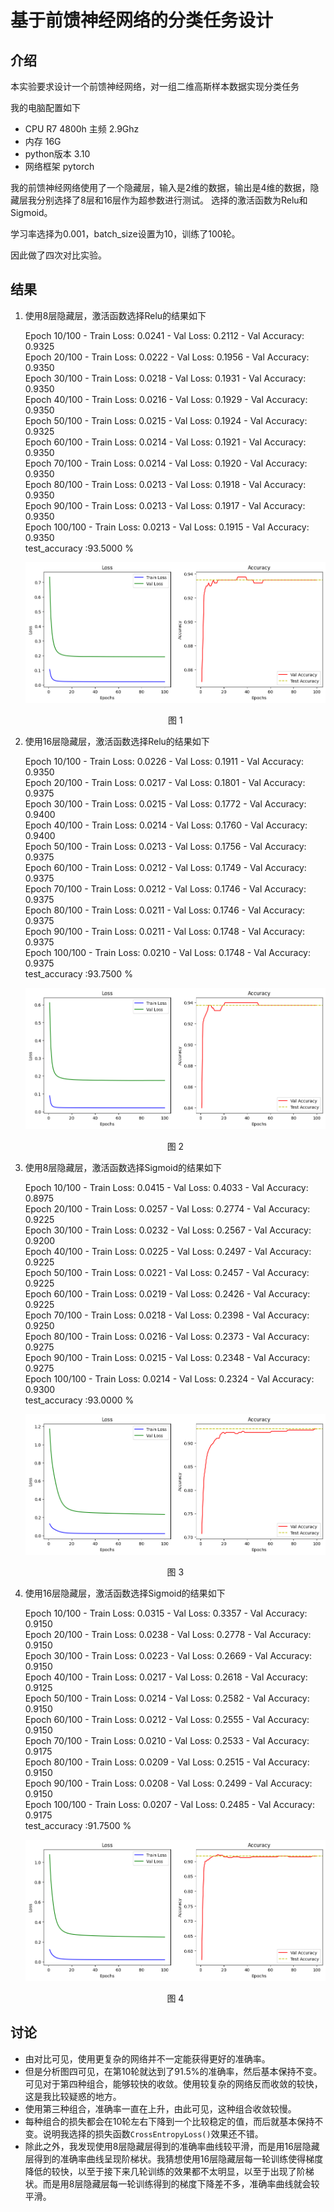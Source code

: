 # 基于前馈神经网络的分类任务设计

## 介绍

本实验要求设计一个前馈神经网络，对一组二维高斯样本数据实现分类任务

我的电脑配置如下

* CPU R7 4800h 主频 2.9Ghz
* 内存 16G
* python版本 3.10
* 网络框架 pytorch

我的前馈神经网络使用了一个隐藏层，输入是2维的数据，输出是4维的数据，隐藏层我分别选择了8层和16层作为超参数进行测试。
选择的激活函数为Relu和Sigmoid。

学习率选择为0.001，batch_size设置为10，训练了100轮。

因此做了四次对比实验。

## 结果

1. 使用8层隐藏层，激活函数选择Relu的结果如下
   
    Epoch 10/100 - Train Loss: 0.0241 - Val Loss: 0.2112 - Val Accuracy: 0.9325  
    Epoch 20/100 - Train Loss: 0.0222 - Val Loss: 0.1956 - Val Accuracy: 0.9350  
    Epoch 30/100 - Train Loss: 0.0218 - Val Loss: 0.1931 - Val Accuracy: 0.9350  
    Epoch 40/100 - Train Loss: 0.0216 - Val Loss: 0.1929 - Val Accuracy: 0.9350  
    Epoch 50/100 - Train Loss: 0.0215 - Val Loss: 0.1924 - Val Accuracy: 0.9325  
    Epoch 60/100 - Train Loss: 0.0214 - Val Loss: 0.1921 - Val Accuracy: 0.9350  
    Epoch 70/100 - Train Loss: 0.0214 - Val Loss: 0.1920 - Val Accuracy: 0.9350  
    Epoch 80/100 - Train Loss: 0.0213 - Val Loss: 0.1918 - Val Accuracy: 0.9350  
    Epoch 90/100 - Train Loss: 0.0213 - Val Loss: 0.1917 - Val Accuracy: 0.9350  
    Epoch 100/100 - Train Loss: 0.0213 - Val Loss: 0.1915 - Val Accuracy: 0.9350  
    test_accuracy :93.5000 %  

    ![](image.png "图1")
    <center>图 1</center>

1. 使用16层隐藏层，激活函数选择Relu的结果如下

    Epoch 10/100 - Train Loss: 0.0226 - Val Loss: 0.1911 - Val Accuracy: 0.9350  
    Epoch 20/100 - Train Loss: 0.0217 - Val Loss: 0.1801 - Val Accuracy: 0.9375  
    Epoch 30/100 - Train Loss: 0.0215 - Val Loss: 0.1772 - Val Accuracy: 0.9400  
    Epoch 40/100 - Train Loss: 0.0214 - Val Loss: 0.1760 - Val Accuracy: 0.9400  
    Epoch 50/100 - Train Loss: 0.0213 - Val Loss: 0.1756 - Val Accuracy: 0.9375  
    Epoch 60/100 - Train Loss: 0.0212 - Val Loss: 0.1749 - Val Accuracy: 0.9375  
    Epoch 70/100 - Train Loss: 0.0212 - Val Loss: 0.1746 - Val Accuracy: 0.9375  
    Epoch 80/100 - Train Loss: 0.0211 - Val Loss: 0.1746 - Val Accuracy: 0.9375  
    Epoch 90/100 - Train Loss: 0.0211 - Val Loss: 0.1748 - Val Accuracy: 0.9375  
    Epoch 100/100 - Train Loss: 0.0210 - Val Loss: 0.1748 - Val Accuracy: 0.9375  
    test_accuracy :93.7500 %  

    ![](image-1.png "图2")
    <center>图 2</center>

3. 使用8层隐藏层，激活函数选择Sigmoid的结果如下

    Epoch 10/100 - Train Loss: 0.0415 - Val Loss: 0.4033 - Val Accuracy: 0.8975  
    Epoch 20/100 - Train Loss: 0.0257 - Val Loss: 0.2774 - Val Accuracy: 0.9225  
    Epoch 30/100 - Train Loss: 0.0232 - Val Loss: 0.2567 - Val Accuracy: 0.9200  
    Epoch 40/100 - Train Loss: 0.0225 - Val Loss: 0.2497 - Val Accuracy: 0.9225  
    Epoch 50/100 - Train Loss: 0.0221 - Val Loss: 0.2457 - Val Accuracy: 0.9225  
    Epoch 60/100 - Train Loss: 0.0219 - Val Loss: 0.2426 - Val Accuracy: 0.9225  
    Epoch 70/100 - Train Loss: 0.0218 - Val Loss: 0.2398 - Val Accuracy: 0.9250  
    Epoch 80/100 - Train Loss: 0.0216 - Val Loss: 0.2373 - Val Accuracy: 0.9275  
    Epoch 90/100 - Train Loss: 0.0215 - Val Loss: 0.2348 - Val Accuracy: 0.9275  
    Epoch 100/100 - Train Loss: 0.0214 - Val Loss: 0.2324 - Val Accuracy: 0.9300  
    test_accuracy :93.0000 %  

    ![](image-2.png "图3")
    <center>图 3</center>


4. 使用16层隐藏层，激活函数选择Sigmoid的结果如下

    Epoch 10/100 - Train Loss: 0.0315 - Val Loss: 0.3357 - Val Accuracy: 0.9150  
    Epoch 20/100 - Train Loss: 0.0238 - Val Loss: 0.2778 - Val Accuracy: 0.9150  
    Epoch 30/100 - Train Loss: 0.0223 - Val Loss: 0.2669 - Val Accuracy: 0.9150  
    Epoch 40/100 - Train Loss: 0.0217 - Val Loss: 0.2618 - Val Accuracy: 0.9125  
    Epoch 50/100 - Train Loss: 0.0214 - Val Loss: 0.2582 - Val Accuracy: 0.9150  
    Epoch 60/100 - Train Loss: 0.0212 - Val Loss: 0.2555 - Val Accuracy: 0.9150  
    Epoch 70/100 - Train Loss: 0.0210 - Val Loss: 0.2533 - Val Accuracy: 0.9175  
    Epoch 80/100 - Train Loss: 0.0209 - Val Loss: 0.2515 - Val Accuracy: 0.9150  
    Epoch 90/100 - Train Loss: 0.0208 - Val Loss: 0.2499 - Val Accuracy: 0.9150  
    Epoch 100/100 - Train Loss: 0.0207 - Val Loss: 0.2485 - Val Accuracy: 0.9175  
    test_accuracy :91.7500 %  

    ![](image-3.png "图4")
    <center>图 4</center>

## 讨论

* 由对比可见，使用更复杂的网络并不一定能获得更好的准确率。
* 但是分析图四可见，在第10轮就达到了91.5%的准确率，然后基本保持不变。可见对于第四种组合，能够较快的收敛。使用较复杂的网络反而收敛的较快，这是我比较疑惑的地方。
* 使用第三种组合，准确率一直在上升，由此可见，这种组合收敛较慢。
* 每种组合的损失都会在10轮左右下降到一个比较稳定的值，而后就基本保持不变。说明我选择的损失函数`CrossEntropyLoss()`效果还不错。
* 除此之外，我发现使用8层隐藏层得到的准确率曲线较平滑，而是用16层隐藏层得到的准确率曲线呈现阶梯状。我猜想使用16层隐藏层每一轮训练使得梯度降低的较快，以至于接下来几轮训练的效果都不太明显，以至于出现了阶梯状。而是用8层隐藏层每一轮训练得到的梯度下降差不多，准确率曲线就会较平滑。
